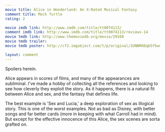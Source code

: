 ```yaml
---
movie title: Alice in Wonderland: An X-Rated Musical Fantasy
comment title: Mock Turtle
rating: 2

movie imdb link: http://www.imdb.com/title/tt0074113/
comment imdb link: http://www.imdb.com/title/tt0074113/reviews-14
movie tmdb link: http://www.themoviedb.org/movie/29160
movie tmdb trailer: 
movie tmdb poster: http://cf2.imgobject.com/t/p/original/2UNNMXDqb5Y5weqDB1JoSlM6kwz.jpg

layout: comment
---
```


Spoilers herein.

Alice appears in scores of films, and many of the appearances are subliminal. I've made a  hobby of collecting all the references and looking to see how cleverly they exploit the  story. As it happens, there is a natural fit between Alice and sex, and the fantasy that  defines life.

The best example is 'Sex and Lucia,' a deep exploration of sex as illogical story. This is  one of the worst examples. Not as bad as Disney, with better songs and far better cards  (more in keeping with what Carroll had in mind). But except for the effective innocence of  this Alice, the sex scenes are sorta grafted on.